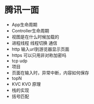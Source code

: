 # 腾讯一面

- App生命周期
- Controller生命周期
- 视图是在什么时候加载的
- 进程线程 线程切换 通信
- http 输入url到游览器显示页面
- https 可以只用非对称加密吗
- tcp udp
- 项目
- 页面在输入时，异常中断，内容如何保存
- topN
- KVC KVO 原理
- 栈的实现
- 括号匹配